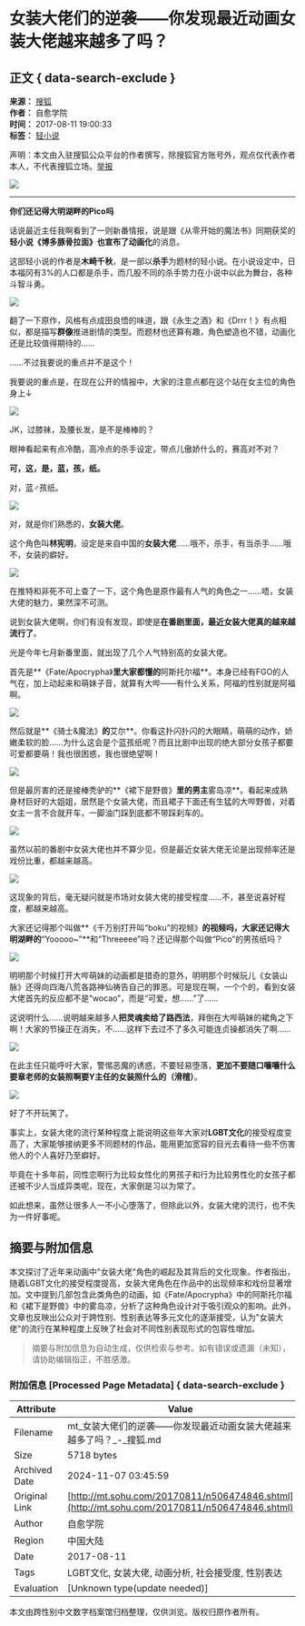 # 女装大佬们的逆袭——你发现最近动画女装大佬越来越多了吗？

## 正文 { data-search-exclude }


**来源：** [搜狐](https://mt.sohu.com/20170811/n506474846.shtml)  
**作者：** 自愈学院  
**时间：** 2017-08-11 19:00:33  
**标签：** [轻小说](https://mt.sohu.com/s2/tag/66988.shtml)  

声明：本文由入驻搜狐公众平台的作者撰写，除搜狐官方账号外，观点仅代表作者本人，不代表搜狐立场。[举报](https://quan.sohu.com/q/545c9b6bf6c43b5569fe64a2)

![](https://img.mp.itc.cn/upload/20170812/ac8b13a13b2741ecb357c3b4a275ee98.jpg)

---

**你们还记得大明湖畔的Pico吗**

话说最近主任我啊看到了一则新番情报，说是跟《从零开始的魔法书》同期获奖的**轻小说《博多豚骨拉面》**也宣布了**动画化**的消息。

这部轻小说的作者是**木崎千秋**，是一部以**杀手**为题材的轻小说。在小说设定中，日本福冈有3%的人口都是杀手，而几股不同的杀手势力在小说中以此为舞台，各种斗智斗勇。

![](https://img.mp.itc.cn/upload/20170812/593e19ae21ac417897d81da8bfa4badf_th.jpg)

翻了一下原作，风格有点成田良悟的味道，跟《永生之酒》和《Drrr！》有点相似，都是描写**群像**推进剧情的类型。而题材也还算有趣，角色塑造也不错，动画化还是比较值得期待的……

……不过我要说的重点并不是这个！

我要说的重点是，在现在公开的情报中，大家的注意点都在这个站在女主位的角色身上↓

![](https://img.mp.itc.cn/upload/20170812/912bb889605e4fe1abb74429a62ef2f5.jpg)

JK，过膝袜，及腰长发，是不是棒棒的？

眼神看起来有点冷酷，高冷点的杀手设定，带点儿傲娇什么的，赛高对不对？

**可，这，是，蓝，孩，纸。**

对，蓝♂孩纸。

![](https://img.mp.itc.cn/upload/20170812/be2bd76297924535a25db4052d6c30ed_th.jpg)

对，就是你们熟悉的，**女装大佬**。

这个角色叫**林宪明**，设定是来自中国的**女装大佬**……哦不，杀手，有当杀手……哦不，女装的癖好。

![](https://img.mp.itc.cn/upload/20170812/4d55e51dc5c94163b950410f15d7a6ed_th.jpg)

在推特和非死不可上查了一下，这个角色是原作最有人气的角色之一……唔，女装大佬的魅力，果然深不可测。

说到女装大佬啊，你们有没有发现，即使是**在番剧里面，最近女装大佬真的越来越流行了**。

光是今年七月新番里面，就出现了几个人气特别高的女装大佬。

首先是**《Fate/Apocrypha》**里大家都懂的**阿斯托尔福**。本身已经有FGO的人气在，加上动起来和萌妹子音，就算有大哔——有什么关系，阿福的性别就是阿福啊。

![](https://img.mp.itc.cn/upload/20170812/5dffcb5a158f4f5a8d203c806534480c_th.jpg)

然后就是**《骑士&魔法》**的**艾尔**。你看这扑闪扑闪的大眼睛，萌萌的动作，娇嫩柔软的脸……为什么这会是个蓝孩纸呢？而且比剧中出现的绝大部分女孩子都要可爱都要萌！我也很困惑，我也很绝望啊！

![](https://img.mp.itc.cn/upload/20170812/f2b4fe4ab0a147aabb8c0436b0a7ff32_th.jpg)

但是最厉害的还是接棒秃驴的**《裙下是野兽》**里的男主**雾岛凉**。看起来成熟身材巨好的大姐姐，居然是个女装大佬，而且裙子下面还有生猛的大哔野兽，对着女主一言不合就开车，一脚油门踩到底都不带踩刹车的。

![](https://img.mp.itc.cn/upload/20170812/d2ea2835551c4370b2cf62b69073bc8b_th.jpg)

虽然以前的番剧中女装大佬也并不算少见，但是最近女装大佬无论是出现频率还是戏份比重，都越来越高。

![](https://img.mp.itc.cn/upload/20170812/81e12e3e4db343d9a7aa606a252d677b.jpg)

这现象的背后，毫无疑问就是市场对女装大佬的接受程度……不，甚至说喜好程度，都越来越高。

大家还记得那个叫做**《千万别打开叫“boku”的视频》**的视频吗，大家还记得大明湖畔的**“Yooooo~”**和“Threeeee”吗？还记得那个叫做“Pico”的男孩纸吗？

![](https://img.mp.itc.cn/upload/20170812/0eed1c9bfd3743b4bca5fe56e3a69a98_th.jpg)

明明那个时候打开大哔萌妹的动画都是猎奇的意外，明明那个时候玩儿《女装山脉》还得向四海八荒各路神仙祷告自己的罪恶。可是现在啊，一个个的，看到女装大佬首先的反应都不是“wocao”，而是“可爱，想……”了……

这说明什么……说明越来越多人**把灵魂卖给了路西法**，拜倒在大哔萌妹的裙角之下啊！大家的节操正在消失，不……这样下去过不了多久可能连贞操都消失了啊……

![](https://img.mp.itc.cn/upload/20170812/e3530c8f90d040b093f85b750f6386eb_th.jpg)

在此主任只能呼吁大家，警惕恶魔的诱惑，不要轻易堕落，**更加不要随口嚷嚷什么要章老师的女装照啊要Y主任的女装照什么的（滑稽）**。

![](https://img.mp.itc.cn/upload/20170812/e3b3a55714854c2888b369bcfa6b0b8b.jpg)

好了不开玩笑了。

事实上，女装大佬的流行某种程度上能说明这些年大家对**LGBT文化**的接受程度变高了，大家能够接纳更多不同题材的作品，能用更加宽容的目光去看待一些不伤害他人的个人喜好乃至癖好。

毕竟在十多年前，同性恋啊行为比较女性化的男孩子和行为比较男性化的女孩子都还被不少人当成异类呢，现在，大家倒是习以为常了。

如此想来，虽然让很多人一不小心堕落了，但除此以外，女装大佬的流行，也不失为一件好事呢。

## 摘要与附加信息

<!-- tcd_abstract -->
本文探讨了近年来动画中"女装大佬"角色的崛起及其背后的文化现象。作者指出，随着LGBT文化的接受程度提高，女装大佬角色在作品中的出现频率和戏份显著增加。文中提到几部包含此类角色的动画，如《Fate/Apocrypha》中的阿斯托尔福和《裙下是野兽》中的雾岛凉，分析了这种角色设计对于吸引观众的影响。此外，文章也反映出公众对于跨性别、性别表达等多元文化的逐渐接受，认为"女装大佬"的流行在某种程度上反映了社会对不同性别表现形式的包容性增加。
<!-- tcd_abstract_end -->

> 摘要与附加信息为自动生成，仅供检索与参考。如有错误或遗漏（未知），请协助编辑指正，不胜感激。

### 附加信息 [Processed Page Metadata] { data-search-exclude }

| Attribute       | Value                                  |
|-----------------|----------------------------------------|
| Filename        | mt_女装大佬们的逆袭——你发现最近动画女装大佬越来越多了吗？_-_搜狐.md                             |
| Size            | 5718 bytes                           |
| Archived Date   | 2024-11-07 03:45:59                             |
| Original Link   | [http://mt.sohu.com/20170811/n506474846.shtml](http://mt.sohu.com/20170811/n506474846.shtml)                       |
| Author          | 自愈学院                               |
| Region          | 中国大陆                               |
| Date            | 2017-08-11                                 |
| Tags            | LGBT文化, 女装大佬, 动画分析, 社会接受度, 性别表达                                 |
| Evaluation            | [Unknown type(update needed)]                                 |
<!-- tcd_table_end -->

本文由跨性别中文数字档案馆归档整理，仅供浏览。版权归原作者所有。
